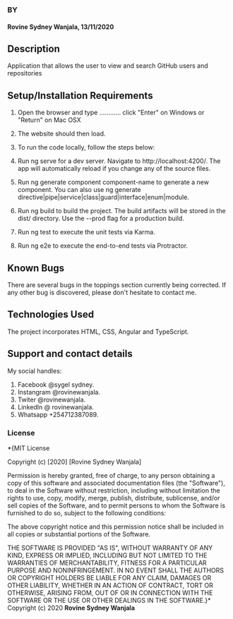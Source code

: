 ### BY
#### Rovine Sydney Wanjala, 13/11/2020
## Description
Application that allows the user to view and search GitHub users and repositories
## Setup/Installation Requirements
1. Open the browser and type ............
click "Enter" on Windows or "Return" on Mac OSX
2. The website should then load.
3. To run the code locally, follow the steps below:

1. Run ng serve for a dev server. Navigate to http://localhost:4200/. The app will automatically reload if you change any of the source files.
2. Run ng generate component component-name to generate a new component. You can also use ng generate directive|pipe|service|class|guard|interface|enum|module.
3. Run ng build to build the project. The build artifacts will be stored in the dist/ directory. Use the --prod flag for a production build.
4. Run ng test to execute the unit tests via Karma.
5. Run ng e2e to execute the end-to-end tests via Protractor.


## Known Bugs
There are several bugs in the toppings section currently being corrected. If any other bug is discovered, please don't hesitate to contact me.
## Technologies Used
The project incorporates HTML, CSS, Angular and TypeScript.
## Support and contact details
My social handles: 
1. Facebook @sygel sydney. 
2. Instangram @rovinewanjala. 
3. Twiter @rovinewanjala. 
4. LinkedIn @ rovinewanjala.
5. Whatsapp +254712387089.
### License
*{MIT License

Copyright (c) [2020] [Rovine Sydney Wanjala]

Permission is hereby granted, free of charge, to any person obtaining a copy
of this software and associated documentation files (the "Software"), to deal
in the Software without restriction, including without limitation the rights
to use, copy, modify, merge, publish, distribute, sublicense, and/or sell
copies of the Software, and to permit persons to whom the Software is
furnished to do so, subject to the following conditions:

The above copyright notice and this permission notice shall be included in all
copies or substantial portions of the Software.

THE SOFTWARE IS PROVIDED "AS IS", WITHOUT WARRANTY OF ANY KIND, EXPRESS OR
IMPLIED, INCLUDING BUT NOT LIMITED TO THE WARRANTIES OF MERCHANTABILITY,
FITNESS FOR A PARTICULAR PURPOSE AND NONINFRINGEMENT. IN NO EVENT SHALL THE
AUTHORS OR COPYRIGHT HOLDERS BE LIABLE FOR ANY CLAIM, DAMAGES OR OTHER
LIABILITY, WHETHER IN AN ACTION OF CONTRACT, TORT OR OTHERWISE, ARISING FROM,
OUT OF OR IN CONNECTION WITH THE SOFTWARE OR THE USE OR OTHER DEALINGS IN THE
SOFTWARE.}*
Copyright (c) 2020 **Rovine Sydney Wanjala**
